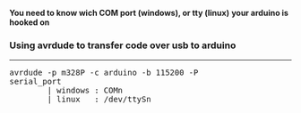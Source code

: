 __You need to know wich COM port (windows), or tty (linux)__
__your arduino is hooked on__

### Using avrdude to transfer code over usb to arduino
---
<pre>
avrdude -p m328P -c arduino -b 115200 -P <serial_port>
serial_port
        | windows : COMn
        | linux   : /dev/ttySn
</pre>  
